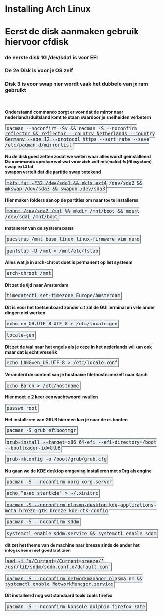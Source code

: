 <!DOCTYPE html>
<html>
<head>
<style>
out {
  border: 2px solid gray;
  margin: 10px 0px ;
  padding: 3px;
  background-color: #ebf1f5;
  font-family: monospace;
  font-size: 15px;
}

h3 {
	margin: 10px 0px;
	
}

h4 {
	font-family: sans-serif;
	font-weight: 1;
	font-size: 13px;

}
</style>
</head>
<body>

<h1>Installing Arch Linux</h1>

<h1>Eerst de disk aanmaken gebruik hiervoor cfdisk</h1>
<h3>de eerste disk 1G /dev/sda1 is voor EFI</h3>
<h3>De 2e Disk is voor je OS zelf</h3>
<h3>Disk 3 is voor swap hier wordt vaak het dubbele van je ram gebruikt</h3>
<br>
<h4>Onderstaand commando zorgt er voor dat de mirror naar nederlands/duitsland komt te staan waardoor je snelheiden verbetern</h4>
<out>pacman --noconfirm -Sy && pacman -S --noconfirm reflector && reflector --country Netherlands --country Germany --age 12 --protocol https --sort rate --save /etc/pacman.d/mirrorlist</out>
<h4>Nu de disk goed zetten zodat we weten waar alles wordt geinstalleerd<br>De commands spreken wel wat voor zich zelf mk(make) fs(filesystem) swap ext4 fat<br>swapon vertelt dat die partitie swap betekend</h4>
<out>mkfs.fat -F32 /dev/sda1 && mkfs.ext4 /dev/sda2 && mkswap /dev/sda3 && swapon /dev/sda3</out>
<h4>Hier maken folders aan op de partities om naar toe te installeren</h4>
<out>mount /dev/sda2 /mnt %% mkdir /mnt/boot && mount /dev/sda1 /mnt/boot</out>
<h4>Installeren van de systeem basis</h4>
<out>pacstrap /mnt base linux linux-firmware vim nano</out>
<h4></h4>
<out>genfstab -U /mnt > /mnt/etc/fstab</out>
<h4>Alles wat je in arch-chroot doet is permanent op het systeem</h4>
<out>arch-chroot /mnt</out>
<h4>Dit zet de tijd naar Amsterdam</h4>
<out>timedatectl set-timezone Europe/Amsterdam</out>
<h4>Dit is voor het toetsenboard zonder dit zal de GUI terminal en vele ander dingen niet werken</h4>
<out>echo en_GB.UTF-8 UTF-8 > /etc/locale.gen</out>
<h4></h4>
<out>locale-gen</out>
<h4>Dit zet de taal naar het engels als je deze in het nederlands wil kan ook maar dat is echt vreselijk</h4>
<out>echo LANG=en_US.UTF-8 > /etc/locale.conf</out>
<h4>Veranderd de content van je hostname file/hostnamezelf naar Barch</h4>
<out>echo Barch > /etc/hostname</out>
<h4>Hier moet je 2 keer een wachtwoord invullen</h4>
<out>passwd root</out>
<h4>Het installeren van GRUB hiermee kan je naar de os booten</h4>
<out>pacman -S grub efibootmgr</out>
<h4></h4>
<out>grub-install --target=x86_64-efi --efi-directory=/boot --bootloader-id=GRUB</out>
<h4></h4>
<out>grub-mkconfig -o /boot/grub/grub.cfg</out>
<h4>Nu gaan we de KDE desktop omgeving installeren met xOrg als engine</h4>
<out>pacman -S --noconfirm xorg xorg-server</out>
<h4></h4>
<out>echo "exec startkde" > ~/.xinitrc</out>
<h4></h4>
<out>pacman -S --noconfirm plasma-desktop kde-applications-meta breeze-gtk breeze kde-gtk-config</out>
<h4></h4>
<out>pacman -S --noconfirm sddm</out>
<h4></h4>
<out>systemctl enable sddm.service && systemctl enable sddm</out>
<h4>dit zet het theme van de machine naar breeze sinds de ander het inlogscherm niet goed laat zien</h4>
<out>sed -i ‘s/Current=/Current=breeze/’ /usr/lib/sddm/sddm.conf.d/default.conf</out>
<h4></h4>
<out>pacman -S --noconfirm networkmanager plasma-nm && systemctl enable NetworkManager.service</out>
<h4>Dit installeerd nog wat standaard tools zoals firefox</h4>
<out>pacman -S --noconfirm konsole dolphin firefox kate</out>

</body>
</html>


<br>
<h4></h4>
